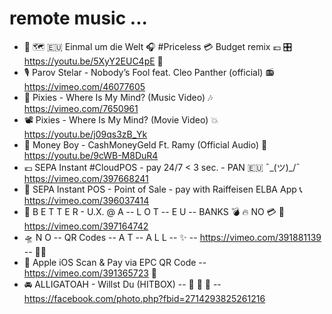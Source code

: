 # remote music ...

 *  🍹 🗺️ 🇪🇺 Einmal um die Welt 🎧 #Priceless 💳 Budget remix 💶  🎛️  https://youtu.be/5XyY2EUC4pE 🎺
 *  🎙️  Parov Stelar - Nobody’s Fool feat. Cleo Panther (official)  📻  https://vimeo.com/46077605
 *  🥁  Pixies - Where Is My Mind? (Music Video) 🎶 https://vimeo.com/7650961
 *  📽️  Pixies - Where Is My Mind? (Movie Video) 💥 https://youtu.be/j09qs3zB_Yk
 *  💩  Money Boy - CashMoneyGeld Ft. Ramy (Official Audio) 🎤 https://youtu.be/9cWB-M8DuR4
 *  💶  SEPA Instant #CloudPOS - pay 24/7 < 3 sec. - PAN 🇪🇺  ¯\_(ツ)_/¯  https://vimeo.com/397668241
 *  🍿  SEPA Instant POS - Point of Sale - pay with Raiffeisen ELBA App  📞  https://vimeo.com/396037414
 *  🎥  B E T T E R - U.X. @ A -- L O T -- E U -- BANKS 💣 🔥 NO 💳 🧯  https://vimeo.com/397164742
 *  🛸  N O  --  QR Codes  --  A T  --  A L L  --   ✨  --   https://vimeo.com/391881139  --  💂‍♂️
 *  📸  Apple iOS Scan & Pay via EPC QR Code -- https://vimeo.com/391365723 👀
 *  🚘  ALLIGATOAH - Willst Du (HITBOX) -- 🔋 💚 🌳 -- https://facebook.com/photo.php?fbid=2714293825261216